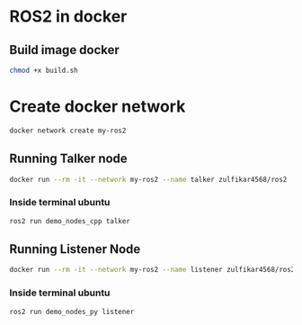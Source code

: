 # ROS2 in docker

## Build image docker

```bash
chmod +x build.sh
```

# Create docker network

```bash
docker network create my-ros2
```

## Running Talker node

```bash
docker run --rm -it --network my-ros2 --name talker zulfikar4568/ros2
```

### Inside terminal ubuntu

```bash
ros2 run demo_nodes_cpp talker
```

## Running Listener Node

```bash
docker run --rm -it --network my-ros2 --name listener zulfikar4568/ros2
```

### Inside terminal ubuntu

```bash
ros2 run demo_nodes_py listener
```